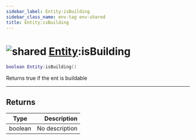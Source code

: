 ```yaml
---
sidebar_label: Entity:isBuilding
sidebar_class_name: env-tag env-shared
title: Entity:isBuilding
---
```


# <img src='/img/wiki/shared.png' alt='shared' data-tag='env-tag' /> [Entity](../entity/README.md):isBuilding

```lua
boolean Entity:isBuilding()
```

Returns true if the ent is buildable<br/>

-----------------
## Returns

| Type   | Description |
| ------ | ----------: |
| boolean | No description |
